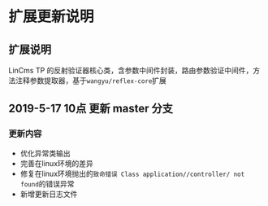 # 扩展更新说明

## 扩展说明

LinCms TP 的反射验证器核心类，含参数中间件封装，路由参数验证中间件，方法注释参数提取器，基于`wangyu/reflex-core`扩展

## 2019-5-17 10点 更新 master 分支

### 更新内容

- 优化异常类输出
- 完善在linux环境的差异
- 修复在linux环境抛出的`致命错误 Class application//controller/ not found`的错误异常
- 新增更新日志文件